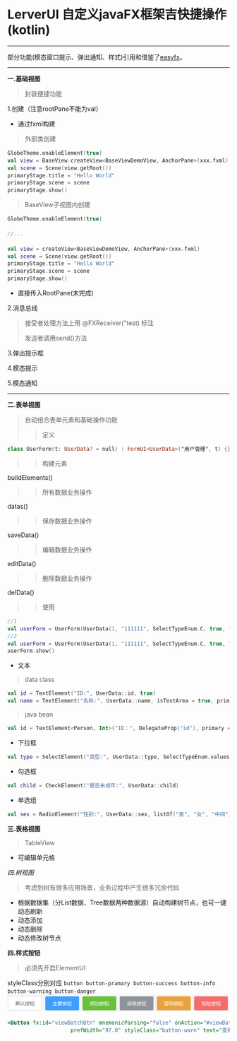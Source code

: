 # LerverUI 自定义javaFX框架吉快捷操作(kotlin)

---

部分功能(模态窗口提示、弹出通知、样式)引用和借鉴了[easyfx](https://github.com/xizi110/easyfx)。

---

**一.基础视图**

>封装便捷功能

1.创建（注意rootPane不能为val）

- 通过fxml构建
>外部类创建

```kotlin
GlobeTheme.enableElement(true)
val view = BaseView.createView<BaseViewDemoView, AnchorPane>(xxx.fxml)
val scene = Scene(view.getRoot())
primaryStage.title = "Hello World"
primaryStage.scene = scene
primaryStage.show()
```
>BaseView子视图内创建
```kotlin
GlobeTheme.enableElement(true)

//...

val view = createView<BaseViewDemoView, AnchorPane>(xxx.fxml)
val scene = Scene(view.getRoot())
primaryStage.title = "Hello World"
primaryStage.scene = scene
primaryStage.show()
```
- 直接传入RootPane(未完成)

2.消息总线
>接受者处理方法上用 @FXReceiver("test) 标注
> 
>发送者调用send()方法

3.弹出提示框

4.模态提示

5.模态通知

---

**二.表单视图**

>自动组合表单元素和基础操作功能
>>定义
```kotlin
class UserForm(t: UserData? = null) : FormUI<UserData>("用户管理", t) {}
```

>>构建元素 

buildElements()

>>所有数据业务操作  

datas()

>>保存数据业务操作  

saveData()

>>编辑数据业务操作  

editData()

>>删除数据业务操作  

delData()

>>使用
```kotlin
//1
val userForm = UserForm(UserData(1, "111111", SelectTypeEnum.C, true, "男"))
//2
val userForm = UserForm(UserData(1, "111111", SelectTypeEnum.C, true, "男"))
userForm.show()
```
- 文本
>data class
```kotlin
val id = TextElement("ID:", UserData::id, true)
val name = TextElement("名称:", UserData::name, isTextArea = true, primary = false)
```
>java bean
```kotlin
val id = TextElement<Person, Int>("ID：", DelegateProp("id"), primary = true)
```

- 下拉框
```kotlin
val type = SelectElement("类型:", UserData::type, SelectTypeEnum.values().toList())
```
- 勾选框
```kotlin
val child = CheckElement("是否未成年:", UserData::child)
```
- 单选组
```kotlin
val sex = RadioElement("性别:", UserData::sex, listOf("男", "女", "中间"))
```
**三.表格视图**
>TableView

- 可编辑单元格

*四.树视图*

>考虑到树有很多应用场景，业务过程中产生很多冗余代码

- 根据数据集（分List数据、Tree数据两种数据源）自动构建树节点，也可一键动态刷新
- 动态添加
- 动态删除
- 动态修改树节点

**四.样式按钮**
>必须先开启ElementUI

styleClass分别对应 `button button-pramary button-success button-info button-warning button-danger`![image-20201014164041215](doc/image-20201014164041215.png)

```xml
<Button fx:id="viewBatchBtn" mnemonicParsing="false" onAction="#viewBatch" prefHeight="31.0"
                    prefWidth="97.0" styleClass="button-warn" text="查看参数"/>
```